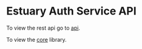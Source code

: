 # Estuary Auth Service API


To view the rest api go to [api](api).

To view the  [core](core) library.
